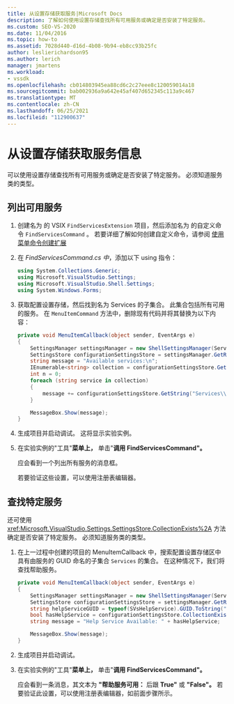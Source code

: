 ```yaml
---
title: 从设置存储获取服务|Microsoft Docs
description: 了解如何使用设置存储查找所有可用服务或确定是否安装了特定服务。
ms.custom: SEO-VS-2020
ms.date: 11/04/2016
ms.topic: how-to
ms.assetid: 7028d440-d16d-4b08-9b94-eb8cc93b25fc
author: leslierichardson95
ms.author: lerich
manager: jmartens
ms.workload:
- vssdk
ms.openlocfilehash: cb014803945ea88cd6c2c27eee8c120059014a18
ms.sourcegitcommit: bab002936a9a642e45af407d652345c113a9c467
ms.translationtype: MT
ms.contentlocale: zh-CN
ms.lasthandoff: 06/25/2021
ms.locfileid: "112900637"
---
```

# <a name="get-service-information-from-the-settings-store"></a>从设置存储获取服务信息
可以使用设置存储查找所有可用服务或确定是否安装了特定服务。 必须知道服务类的类型。

## <a name="to-list-the-available-services"></a>列出可用服务

1. 创建名为 的 VSIX `FindServicesExtension` 项目，然后添加名为 的自定义命令 `FindServicesCommand` 。 若要详细了解如何创建自定义命令，请参阅 [使用菜单命令创建扩展](../extensibility/creating-an-extension-with-a-menu-command.md)

2. 在 *FindServicesCommand.cs 中*，添加以下 using 指令：

    ```csharp
    using System.Collections.Generic;
    using Microsoft.VisualStudio.Settings;
    using Microsoft.VisualStudio.Shell.Settings;
    using System.Windows.Forms;
    ```

3. 获取配置设置存储，然后找到名为 Services 的子集合。 此集合包括所有可用的服务。 在 `MenuItemCommand` 方法中，删除现有代码并将其替换为以下内容：

    ```csharp
    private void MenuItemCallback(object sender, EventArgs e)
    {
        SettingsManager settingsManager = new ShellSettingsManager(ServiceProvider);
        SettingsStore configurationSettingsStore = settingsManager.GetReadOnlySettingsStore(SettingsScope.Configuration);
        string message = "Available services:\n";
        IEnumerable<string> collection = configurationSettingsStore.GetSubCollectionNames("Services");
        int n = 0;
        foreach (string service in collection)
        {
            message += configurationSettingsStore.GetString("Services\\" + service, "Name", "Unknown") + "\n";
        }

        MessageBox.Show(message);
    }
    ```

4. 生成项目并启动调试。 这将显示实验实例。

5. 在实验实例的"工具"**菜单上，** 单击"**调用 FindServicesCommand"。**

     应会看到一个列出所有服务的消息框。

     若要验证这些设置，可以使用注册表编辑器。

## <a name="find-a-specific-service"></a>查找特定服务
 还可使用 <xref:Microsoft.VisualStudio.Settings.SettingsStore.CollectionExists%2A> 方法确定是否安装了特定服务。 必须知道服务类的类型。

1. 在上一过程中创建的项目的 MenuItemCallback 中，搜索配置设置存储区中具有由服务的 GUID 命名的子集合 `Services` 的集合。 在这种情况下，我们将查找帮助服务。

    ```csharp
    private void MenuItemCallback(object sender, EventArgs e)
    {
        SettingsManager settingsManager = new ShellSettingsManager(ServiceProvider);
        SettingsStore configurationSettingsStore = settingsManager.GetReadOnlySettingsStore(SettingsScope.Configuration);
        string helpServiceGUID = typeof(SVsHelpService).GUID.ToString("B").ToUpper();
        bool hasHelpService = configurationSettingsStore.CollectionExists("Services\\" + helpServiceGUID);
        string message = "Help Service Available: " + hasHelpService;

        MessageBox.Show(message);
    }
    ```

2. 生成项目并启动调试。

3. 在实验实例的"工具"**菜单上，** 单击"**调用 FindServicesCommand"。**

     应会看到一条消息，其文本为 **"帮助服务可用：** 后跟 **True"** 或 **"False"。** 若要验证此设置，可以使用注册表编辑器，如前面步骤所示。
